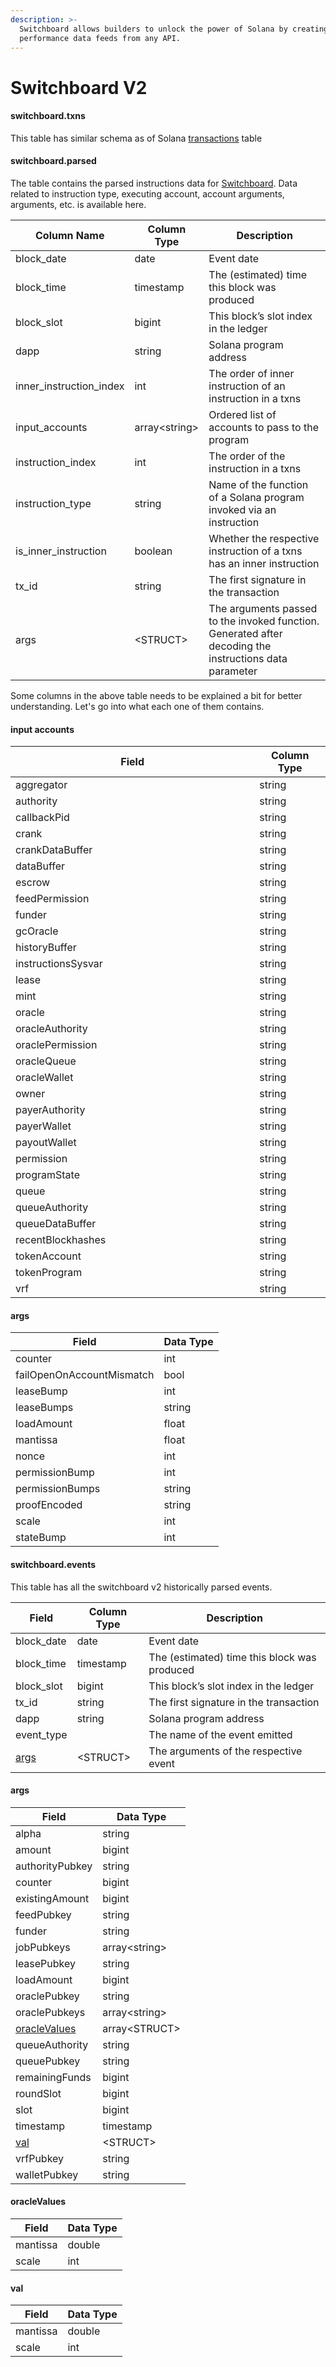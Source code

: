 ```yaml
---
description: >-
  Switchboard allows builders to unlock the power of Solana by creating high
  performance data feeds from any API.
---
```


# Switchboard V2

#### switchboar&#x64;**.txns**

This table has similar schema as of Solana [transactions](../solana-data/transactions.md) table

#### switchboar&#x64;**.parsed**

The table contains the parsed instructions data for [Switchboard](https://docs.switchboard.xyz/solana/program/mainnet). Data related to instruction type, executing account, account arguments, arguments, etc. is available here.

| Column Name               | Column Type    | Description                                                                                              |
| ------------------------- | -------------- | -------------------------------------------------------------------------------------------------------- |
| block\_date               | date           | Event date                                                                                               |
| block\_time               | timestamp      | The (estimated) time this block was produced                                                             |
| block\_slot               | bigint         | This block’s slot index in the ledger                                                                    |
| dapp                      | string         | Solana program address                                                                                   |
| inner\_instruction\_index | int            | The order of inner instruction of an instruction in a txns                                               |
| input\_accounts           | array\<string> | Ordered list of accounts to pass to the program                                                          |
| instruction\_index        | int            | The order of the instruction in a txns                                                                   |
| instruction\_type         | string         | Name of the function of a Solana program invoked via an instruction                                      |
| is\_inner\_instruction    | boolean        | Whether the respective instruction of a txns has an inner instruction                                    |
| tx\_id                    | string         | The first signature in the transaction                                                                   |
| args                      | \<STRUCT>      | The arguments passed to the invoked function. Generated after decoding the instructions data parameter   |

Some columns in the above table needs to be explained a bit for better understanding. Let's go into what each one of them contains.

#### **input accounts**

<table><thead><tr><th width="374.3333333333333">Field</th><th>Column Type</th></tr></thead><tbody><tr><td>aggregator</td><td>string</td></tr><tr><td>authority</td><td>string</td></tr><tr><td>callbackPid</td><td>string</td></tr><tr><td>crank</td><td>string</td></tr><tr><td>crankDataBuffer</td><td>string</td></tr><tr><td>dataBuffer</td><td>string</td></tr><tr><td>escrow</td><td>string</td></tr><tr><td>feedPermission</td><td>string</td></tr><tr><td>funder</td><td>string</td></tr><tr><td>gcOracle</td><td>string</td></tr><tr><td>historyBuffer</td><td>string</td></tr><tr><td>instructionsSysvar</td><td>string</td></tr><tr><td>lease</td><td>string</td></tr><tr><td>mint</td><td>string</td></tr><tr><td>oracle</td><td>string</td></tr><tr><td>oracleAuthority</td><td>string</td></tr><tr><td>oraclePermission</td><td>string</td></tr><tr><td>oracleQueue</td><td>string</td></tr><tr><td>oracleWallet</td><td>string</td></tr><tr><td>owner</td><td>string</td></tr><tr><td>payerAuthority</td><td>string</td></tr><tr><td>payerWallet</td><td>string</td></tr><tr><td>payoutWallet</td><td>string</td></tr><tr><td>permission</td><td>string</td></tr><tr><td>programState</td><td>string</td></tr><tr><td>queue</td><td>string</td></tr><tr><td>queueAuthority</td><td>string</td></tr><tr><td>queueDataBuffer</td><td>string</td></tr><tr><td>recentBlockhashes</td><td>string</td></tr><tr><td>tokenAccount</td><td>string</td></tr><tr><td>tokenProgram</td><td>string</td></tr><tr><td>vrf</td><td>string</td></tr></tbody></table>

#### args

| Field                     | Data Type |
| ------------------------- | --------- |
| counter                   | int       |
| failOpenOnAccountMismatch | bool      |
| leaseBump                 | int       |
| leaseBumps                | string    |
| loadAmount                | float     |
| mantissa                  | float     |
| nonce                     | int       |
| permissionBump            | int       |
| permissionBumps           | string    |
| proofEncoded              | string    |
| scale                     | int       |
| stateBump                 | int       |



#### switchboar&#x64;**.events**

This table has all the switchboard v2 historically parsed events.

| Field                            | Column Type | Description                                  |
| -------------------------------- | ----------- | -------------------------------------------- |
| block\_date                      | date        | Event date                                   |
| block\_time                      | timestamp   | The (estimated) time this block was produced |
| block\_slot                      | bigint      | This block’s slot index in the ledger        |
| tx\_id                           | string      | The first signature in the transaction       |
| dapp                             | string      | Solana program address                       |
| event\_type                      |             | The name of the event emitted                |
| [args](switchboard-v2.md#args-1) | \<STRUCT>   | The arguments of the respective event        |



#### args

| Field                                          | Data Type      |
| ---------------------------------------------- | -------------- |
| alpha                                          | string         |
| amount                                         | bigint         |
| authorityPubkey                                | string         |
| counter                                        | bigint         |
| existingAmount                                 | bigint         |
| feedPubkey                                     | string         |
| funder                                         | string         |
| jobPubkeys                                     | array\<string> |
| leasePubkey                                    | string         |
| loadAmount                                     | bigint         |
| oraclePubkey                                   | string         |
| oraclePubkeys                                  | array\<string> |
| [oracleValues](switchboard-v2.md#oraclevalues) | array\<STRUCT> |
| queueAuthority                                 | string         |
| queuePubkey                                    | string         |
| remainingFunds                                 | bigint         |
| roundSlot                                      | bigint         |
| slot                                           | bigint         |
| timestamp                                      | timestamp      |
| [val](switchboard-v2.md#val)                   | \<STRUCT>      |
| vrfPubkey                                      | string         |
| walletPubkey                                   | string         |

#### oracleValues

| Field    | Data Type |
| -------- | --------- |
| mantissa | double    |
| scale    | int       |



#### val

| Field    | Data Type |
| -------- | --------- |
| mantissa | double    |
| scale    | int       |
